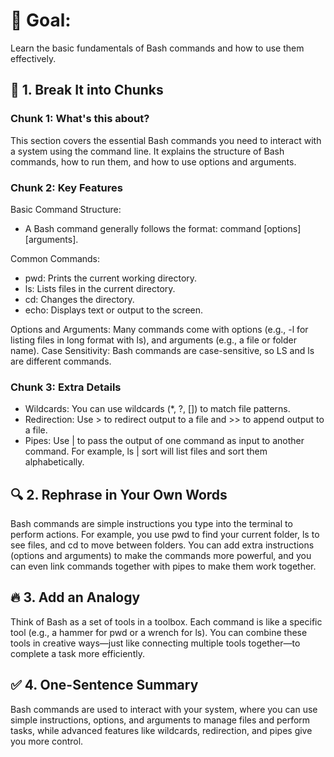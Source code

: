 # 🎯 Goal:
Learn the basic fundamentals of Bash commands and how to use them effectively.

## 🧠 1. Break It into Chunks

### Chunk 1: What's this about?
This section covers the essential Bash commands you need to interact with a system using the command line. It explains the structure of Bash commands, how to run them, and how to use options and arguments.

### Chunk 2: Key Features
Basic Command Structure:
 - A Bash command generally follows the format: command [options] [arguments].

Common Commands:
 - pwd: Prints the current working directory.
 - ls: Lists files in the current directory.
 - cd: Changes the directory.
 - echo: Displays text or output to the screen.
 
Options and Arguments: Many commands come with options (e.g., -l for listing files in long format with ls), and arguments (e.g., a file or folder name).
Case Sensitivity: Bash commands are case-sensitive, so LS and ls are different commands.

### Chunk 3: Extra Details
 - Wildcards: You can use wildcards (*, ?, []) to match file patterns.
 - Redirection: Use > to redirect output to a file and >> to append output to a file.
 - Pipes: Use | to pass the output of one command as input to another command. For example, ls | sort will list files and sort them alphabetically.

## 🔍 2. Rephrase in Your Own Words
Bash commands are simple instructions you type into the terminal to perform actions. For example, you use pwd to find your current folder, ls to see files, and cd to move between folders. You can add extra instructions (options and arguments) to make the commands more powerful, and you can even link commands together with pipes to make them work together.

## 🔥 3. Add an Analogy
Think of Bash as a set of tools in a toolbox. Each command is like a specific tool (e.g., a hammer for pwd or a wrench for ls). You can combine these tools in creative ways—just like connecting multiple tools together—to complete a task more efficiently.

## ✅ 4. One-Sentence Summary
Bash commands are used to interact with your system, where you can use simple instructions, options, and arguments to manage files and perform tasks, while advanced features like wildcards, redirection, and pipes give you more control.

